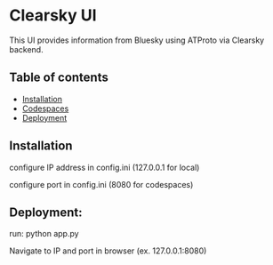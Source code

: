 # Clearsky UI

This UI provides information from Bluesky using ATProto via Clearsky backend.

## Table of contents

- [Installation](#installation)
- [Codespaces](#codespaces)
- [Deployment](#deployment)

## Installation

configure IP address in config.ini (127.0.0.1 for local)

configure port in config.ini (8080 for codespaces)

## Deployment:
run: python app.py

Navigate to IP and port in browser (ex. 127.0.0.1:8080)